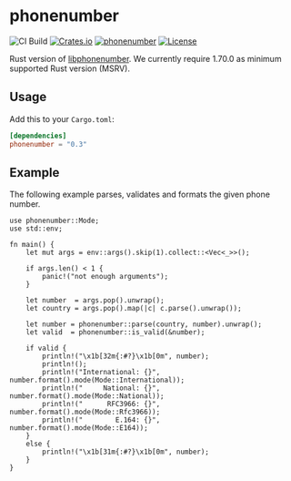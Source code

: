 # phonenumber

![CI Build](https://github.com/whisperfish/rust-phonenumber/workflows/Build/badge.svg)
[![Crates.io](https://img.shields.io/crates/v/phonenumber.svg)](https://crates.io/crates/phonenumber)
[![phonenumber](https://docs.rs/phonenumber/badge.svg)](https://docs.rs/phonenumber)
[![License](https://img.shields.io/badge/License-Apache%202.0-blue.svg)](https://opensource.org/licenses/Apache-2.0)

Rust version of [libphonenumber](https://github.com/googlei18n/libphonenumber).
We currently require 1.70.0 as minimum supported Rust version (MSRV).

## Usage

Add this to your `Cargo.toml`:

```toml
[dependencies]
phonenumber = "0.3"
```
## Example

The following example parses, validates and formats the given phone number.

```rust,no_run
use phonenumber::Mode;
use std::env;

fn main() {
	let mut args = env::args().skip(1).collect::<Vec<_>>();

	if args.len() < 1 {
		panic!("not enough arguments");
	}

	let number  = args.pop().unwrap();
	let country = args.pop().map(|c| c.parse().unwrap());

	let number = phonenumber::parse(country, number).unwrap();
	let valid  = phonenumber::is_valid(&number);

	if valid {
		println!("\x1b[32m{:#?}\x1b[0m", number);
		println!();
		println!("International: {}", number.format().mode(Mode::International));
		println!("     National: {}", number.format().mode(Mode::National));
		println!("      RFC3966: {}", number.format().mode(Mode::Rfc3966));
		println!("        E.164: {}", number.format().mode(Mode::E164));
	}
	else {
		println!("\x1b[31m{:#?}\x1b[0m", number);
	}
}
```

